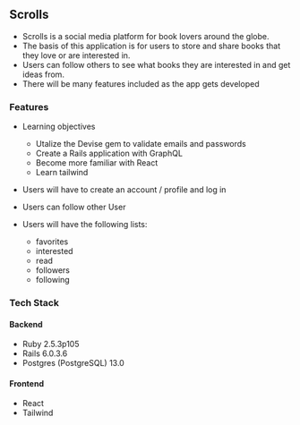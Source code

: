 ## Scrolls

* Scrolls is a social media platform for book lovers around the globe.
* The basis of this application is for users to store and share books that they love or are interested in.
* Users can follow others to see what books they are interested in and get ideas from.
* There will be many features included as the app gets developed

### Features

* Learning objectives
  * Utalize the Devise gem to validate emails and passwords
  * Create a Rails application with GraphQL
  * Become more familiar with React
  * Learn tailwind

* Users will have to create an account / profile and log in
* Users can follow other User
* Users will have the following lists:
  - favorites
  - interested
  - read
  - followers
  - following

### Tech Stack

#### Backend

* Ruby 2.5.3p105
* Rails 6.0.3.6
* Postgres (PostgreSQL) 13.0

#### Frontend

* React
* Tailwind
